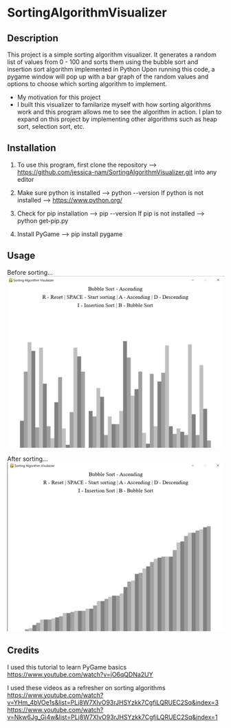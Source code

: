 # SortingAlgorithmVisualizer

## Description

This project is a simple sorting algorithm visualizer. It generates a random list of values from 0 - 100 and sorts them using the bubble sort and insertion sort algorithm implemented in Python
Upon running this code, a pygame window will pop up with a bar graph of the random values and options to choose which sorting algorithm to implement.

- My motivation for this project
- I built this visualizer to familarize myself with how sorting algorithms work and this program allows me to see the algorithm in action. I plan to expand on this project by implementing other algorithms such as heap sort, selection sort, etc.

## Installation

1. To use this program, first clone the repository --> https://github.com/jessica-nam/SortingAlgorithmVisualizer.git into any editor

2. Make sure python is installed --> python --version
    If python is not installed --> https://www.python.org/
    
3. Check for pip installation --> pip --version
    If pip is not installed --> python get-pip.py
    
4. Install PyGame --> pip install pygame

## Usage
Before sorting...
![](Images/Screenshot%20(128).png)

After sorting...
![](Images/Screenshot%20(129).png)

## Credits

I used this tutorial to learn PyGame basics
    https://www.youtube.com/watch?v=jO6qQDNa2UY
    
I used these videos as a refresher on sorting algorithms 
    https://www.youtube.com/watch?v=YHm_4bVOe1s&list=PLj8W7XIvO93rJHSYzkk7CgfiLQRUEC2Sq&index=3
    https://www.youtube.com/watch?v=Nkw6Jg_Gi4w&list=PLj8W7XIvO93rJHSYzkk7CgfiLQRUEC2Sq&index=1
